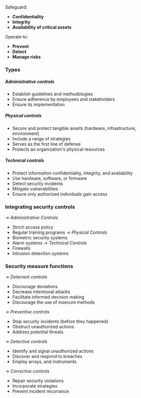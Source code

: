 Safeguard:
- **Confidentiality**
- **Integrity**
- **Availability of critical assets**

Operate to:
- **Prevent**
- **Detect**
- **Manage risks**

### Types

##### Administrative controls

- Establish guidelines and methodologies
- Ensure adherence by employees and stakeholders
- Ensure its implementation
##### Physical controls

- Secure and protect tangible assets (hardware, infrastructure, environment)
- Include a range of strategies
- Serves as the first line of defense
- Protects an organization's physical resources
##### Technical controls

- Protect information confidentiality, integrity, and availability
- Use hardware, software, or firmware
- Detect security incidents
- Mitigate vulnerabilities
- Ensure only authorized individuals gain access

### Integrating security controls

-> *Administrative Controls*
- Strich access policy
- Regular training programs
-> *Physical Controls*
- Biometric security systems
- Alarm systems
-> *Technical Controls*
- Firewalls
- Intrusion detection systems

### Security measure functions

-> *Deterrent controls*
- Discourage deviations
- Decrease intentional attacks
- Facilitate informed decision making
- Discourage the use of insecure methods

-> *Preventive controls*
- Stop security incidents (before they happened)
- Obstruct unauthorized actions
- Address potential threats

-> *Detective controls*
- Identify and signal unauthorized actions
- Discover and respond to breaches
- Employ arrays, and instruments

-> *Corrective controls*
- Repair security violations
- Incorporate strategies
- Prevent incident recurrance
